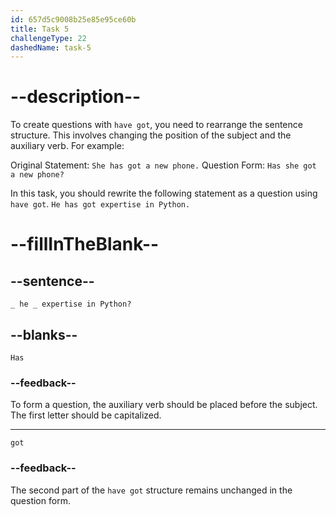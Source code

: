 ```yaml
---
id: 657d5c9008b25e85e95ce60b
title: Task 5
challengeType: 22
dashedName: task-5
---
```


# --description--

To create questions with `have got`, you need to rearrange the sentence structure. This involves changing the position of the subject and the auxiliary verb. For example:

Original Statement: `She has got a new phone.`
Question Form: `Has she got a new phone?`

In this task, you should rewrite the following statement as a question using `have got`.
`He has got expertise in Python.`

# --fillInTheBlank--

## --sentence--

`_ he _ expertise in Python?`

## --blanks--

`Has`

### --feedback--

To form a question, the auxiliary verb should be placed before the subject. The first letter should be capitalized.

---

`got`

### --feedback--

The second part of the `have got` structure remains unchanged in the question form.
